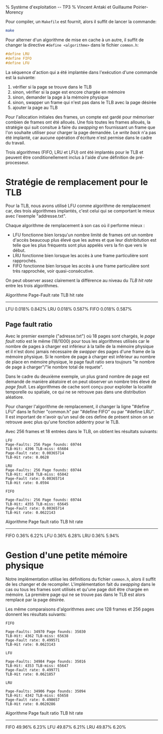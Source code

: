 % Système d'exploitation -- TP3
% Vincent Antaki et Guillaume Poirier-Morency

Pour compiler, un `Makefile` est fournit, alors il suffit de lancer la
commande:

```bash
make
```

Pour alterner d'un algorithme de mise en cache à un autre, il suffit de changer
la directive `#define <algorithme>` dans le fichier `common.h`:

```C
#define LRU
#define FIFO
#define LFU
```

La séquence d'action qui a été implantée dans l'exécution d'une commande est la
suivante:

 1. vérifier si la page se trouve dans le TLB
 2. sinon, vérifier si la page est encore chargée en mémoire
 3. sinon, demander la page à la mémoire physique
 4. sinon, swapper un frame qui n'est pas dans le TLB avec la page désirée
 5. ajouter la page au TLB

Pour l'allocation initiales des frames, un compte est gardé pour mémoriser
combien de frames ont été alloués. Une fois toutes les frames alloués, la
stratégie qui suit consitue à faire du _swapping_ en fournissant un frame que
l'on souhaite utiliser pour charger la page demandée. Le _write back_ n'a pas
été implanté, car aucune opération d'écriture n'est permise dans le cadre du
travail.

Trois algorithmes (FIFO, LRU et LFU) ont été implantés pour le TLB et peuvent
être conditionellement inclus à l'aide d'une définition de pré-processeur.

# Stratégie de remplacement pour le TLB

Pour la TLB, nous avons utilisé LFU comme algorithme de remplacement car, des
trois algorithmes implantés, c'est celui qui se comportant le mieux avec
l'exemple "addresse.txt".

Chaque algorithme de remplacement à son cas où il performe mieux :

 - LFU  fonctionne bien lorsqu'un nombre limité de frames ont un nombre d'accès
        beaucoup plus élevé que les autres et que leur distribitution est telle que les plus fréquents sont plus appelés vers la fin que vers le début.
 - LRU  fonctionne bien lorsque les accès à une frame particulière sont
        rapprochés.
 - FIFO fonctionne bien lorsque les accès à une frame particulière sont très
        rapprochée, voir quasi-consécutive.

On peut observer assez clairement la différence au niveau du _TLB hit rate_
entre les trois algorithmes.

Algorithme Page-Fault rate TLB hit rate
---------- --------------- ------------
LFU        0.018%          0.842%
LRU        0.018%          0.587%
FIFO       0.018%          0.587%

## Page fault ratio

Avec le premier exemple ("adresse.txt") où 18 pages sont chargés, le
_page fault ratio_
est le même ($18/1000$) pour tous les algorithmes utilisés car le nombre de pages
à charger est inférieur à la taille de la mémoire physique et il n'est donc
jamais nécessaire de _swapper_ des pages d'une frame de la mémoire physique. Si
le nombre de page à charger est inférieur au nombre de place en mémoire
physique, le page fault ratio sera toujours "le nombre de page à charger"/"le
nombre total de requete".

Dans le cadre du deuxième exemple, un plus grand nombre de page est demandé de
manière aléatoire et on peut observer un nombre très élevé de _page fault_. Les
algorithmes de cache sont conçu pour exploiter la localité temporelle ou
spatiale, ce qui ne se retrouve pas dans une distribution aléatiore.

Pour changer l'algorithme de remplacement, il changer la ligne "#define LFU"
 dans le fichier "common.h" par "#define FIFO" ou par "#define LRU". Il est
important de n'avoir qu'un seul de ces define de présent sinon on se retrouve
avec plus qu'une fonction addentry pour le TLB.

Avec 256 frames et 18 entrées dans le TLB, on obtient les résultats suivants:

```
LFU
Page-Faults: 256 Page founds: 69744
TLB-Hit: 4396 TLB-miss: 65604
Page-Fault rate: 0.00365714
TLB-Hit rate: 0.0628

LRU
Page-Faults: 256 Page founds: 69744
TLB-Hit: 4158 TLB-miss: 65842
Page-Fault rate: 0.00365714
TLB-Hit rate: 0.0594

FIFO

Page-Faults: 256 Page founds: 69744
TLB-Hit: 4355 TLB-miss: 65645
Page-Fault rate: 0.00365714
TLB-Hit rate: 0.0622143
```

Algorithme Page fault ratio TLB hit rate
---------- ---------------- ------------
FIFO       0.36%            6.22%
LFU        0.36%            6.28%
LRU        0.36%            5.94%

# Gestion d'une petite mémoire physique

Notre implémentation utilise les définitions du fichier `common.h`, alors il
suffit de les changer et de recompiler. L'implémentation fait du _swapping_ dans
le cas ou tous les frames sont utilisés et qu'une page doit être chargée en
mémoire. La première page qui ne se trouve pas dans le TLB est alors remplacé
par la page désirée.

Les même comparaisons d'algorithmes avec une 128 frames et 256 pages donnent
les résultats suivants:

```
FIFO

Page-Faults: 34970 Page founds: 35030
TLB-Hit: 4362 TLB-miss: 65638
Page-Fault rate: 0.499571
TLB-Hit rate: 0.0623143

LFU

Page-Faults: 34984 Page founds: 35016
TLB-Hit: 4353 TLB-miss: 65647
Page-Fault rate: 0.499771
TLB-Hit rate: 0.0621857

LRU

Page-Faults: 34906 Page founds: 35094
TLB-Hit: 4342 TLB-miss: 65658
Page-Fault rate: 0.498657
TLB-Hit rate: 0.0620286
```

Algorithme Page fault ratio TLB hit rate
---------- ---------------- ------------
FIFO       49.96%           6.23%
LFU        49.87%           6.21%
LRU        49.87%           6.20%
